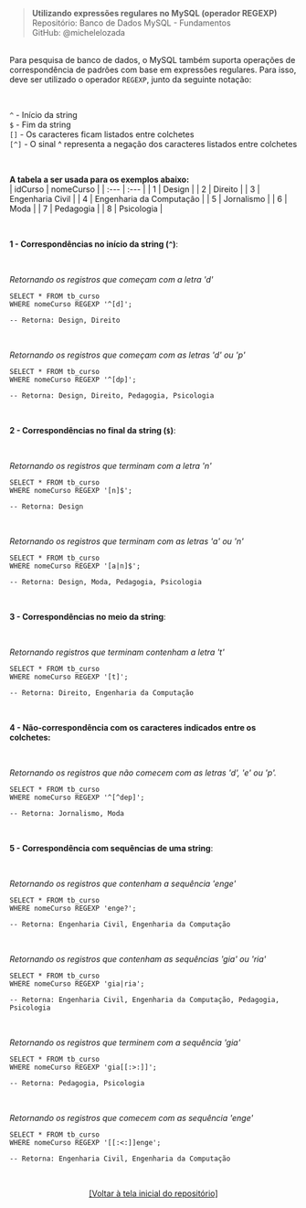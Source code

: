 > **Utilizando expressões regulares no MySQL (operador REGEXP)**  
> Repositório: Banco de Dados MySQL - Fundamentos  
> GitHub: @michelelozada
&nbsp;
     
&nbsp;  
Para pesquisa de banco de dados, o MySQL também suporta operações de correspondência de padrões com base em expressões
regulares. Para isso, deve ser utilizado o operador `REGEXP`, junto da seguinte notação:

&nbsp;
     
`^` - Início da string  
`$` - Fim da string  
`[]` - Os caracteres ficam listados entre colchetes   
`[^]` -	O sinal ^ representa a negação dos caracteres listados entre colchetes  

&nbsp;  

**A tabela a ser usada para os exemplos abaixo:**  
| idCurso | nomeCurso                |
| :---    | :---                     | 
| 1	      | Design                   |
| 2	      | Direito                  |
| 3	      | Engenharia Civil         |
| 4	      | Engenharia da Computação |
| 5	      | Jornalismo               |
| 6	      | Moda                     |
| 7	      | Pedagogia                |
| 8	      | Psicologia               | 

&nbsp;
  
**1 - Correspondências no início da string (`^`)**:

&nbsp;
 
*Retornando os registros que começam com a letra 'd'*
```mysql
SELECT * FROM tb_curso 
WHERE nomeCurso REGEXP '^[d]';

-- Retorna: Design, Direito
```

&nbsp;

*Retornando os registros que começam com as letras 'd' ou 'p'*
```mysql
SELECT * FROM tb_curso 
WHERE nomeCurso REGEXP '^[dp]';

-- Retorna: Design, Direito, Pedagogia, Psicologia
```

&nbsp;

**2 - Correspondências no final da string (`$`)**:  

&nbsp;  

*Retornando os registros que terminam com a letra 'n'*
```mysql
SELECT * FROM tb_curso 
WHERE nomeCurso REGEXP '[n]$';

-- Retorna: Design
```

&nbsp;

*Retornando os registros que terminam com as letras 'a' ou 'n'*
```mysql
SELECT * FROM tb_curso 
WHERE nomeCurso REGEXP '[a|n]$';

-- Retorna: Design, Moda, Pedagogia, Psicologia
```

&nbsp;
  
**3 - Correspondências no  meio da string**:

&nbsp; 

*Retornando registros que terminam contenham a letra 't'*
```mysql
SELECT * FROM tb_curso 
WHERE nomeCurso REGEXP '[t]';

-- Retorna: Direito, Engenharia da Computação
```

&nbsp;  

**4 - Não-correspondência com os caracteres indicados entre os colchetes:**

&nbsp;  

*Retornando os registros que não comecem com as letras 'd', 'e' ou 'p'.*
```mysql
SELECT * FROM tb_curso 
WHERE nomeCurso REGEXP '^[^dep]';

-- Retorna: Jornalismo, Moda
```

&nbsp;  

**5 - Correspondência com sequências de uma string**:

&nbsp;  

*Retornando os registros que contenham a sequência 'enge'*
```mysql
SELECT * FROM tb_curso 
WHERE nomeCurso REGEXP 'enge?';

-- Retorna: Engenharia Civil, Engenharia da Computação
```

&nbsp;  

*Retornando os registros que contenham as sequências 'gia' ou 'ria'*
```mysql
SELECT * FROM tb_curso 
WHERE nomeCurso REGEXP 'gia|ria';

-- Retorna: Engenharia Civil, Engenharia da Computação, Pedagogia, Psicologia
```

&nbsp;  

*Retornando os registros que terminem com a sequência 'gia'*
```mysql
SELECT * FROM tb_curso 
WHERE nomeCurso REGEXP 'gia[[:>:]]';

-- Retorna: Pedagogia, Psicologia
```

&nbsp;  

*Retornando os registros que comecem com as sequência 'enge'*
```mysql
SELECT * FROM tb_curso 
WHERE nomeCurso REGEXP '[[:<:]]enge'; 

-- Retorna: Engenharia Civil, Engenharia da Computação
```

&nbsp;

<div align="center">
<a href="https://github.com/michelelozada/MySQL-Study-Notes">[Voltar à tela inicial do repositório]</a>
</div>